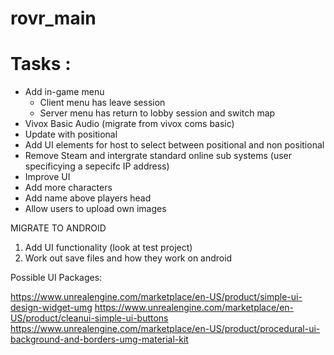 # rovr_main
 
# Tasks :

- Add in-game menu
  - Client menu has leave session
  - Server menu has return to lobby session and switch map
- Vivox Basic Audio (migrate from vivox coms basic)  
- Update with positional  
- Add UI elements for host to select between positional and non positional  
- Remove Steam and intergrate standard online sub systems (user specificying a sepecifc IP address)  
- Improve UI  
- Add more characters  
- Add name above players head
- Allow users to upload own images


MIGRATE TO ANDROID
1. Add UI functionality (look at test project)  
2. Work out save files and how they work on android  


Possible UI Packages:

https://www.unrealengine.com/marketplace/en-US/product/simple-ui-design-widget-umg
https://www.unrealengine.com/marketplace/en-US/product/cleanui-simple-ui-buttons
https://www.unrealengine.com/marketplace/en-US/product/procedural-ui-background-and-borders-umg-material-kit